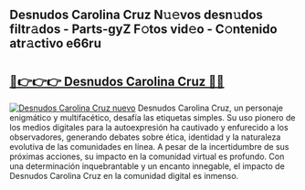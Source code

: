 ## Desnudos Carolina Cruz N𝚞𝚎vos desn𝚞dos filtr𝚊dos - Parts-gyZ F𝚘tos vid𝚎o - C𝚘ntenido atr𝚊ctivo e66ru

# <h2><a href="http://mb3hfc.tromn.icu/?c=Desnudos+Carolina+Cruz">🔗👉👉👉 Desnudos Carolina Cruz 🔗🔗</a></h2>

[![Desnudos Carolina Cruz nuevo](https://i.imgur.com/pEAQMta.gif)](http://mb3hfc.tromn.icu/?c=Desnudos+Carolina+Cruz)
Desnudos Carolina Cruz, un personaje enigmático y multifacético, desafía las etiquetas simples. Su uso pionero de los medios digitales para la autoexpresión ha cautivado y enfurecido a los observadores, generando debates sobre ética, identidad y la naturaleza evolutiva de las comunidades en línea. A pesar de la incertidumbre de sus próximas acciones, su impacto en la comunidad virtual es profundo. Con una determinación inquebrantable y un encanto innegable, el impacto de Desnudos Carolina Cruz en la comunidad digital es inmenso.
